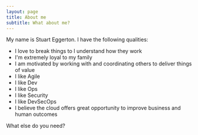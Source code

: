 ```yaml
---
layout: page
title: About me
subtitle: What about me?
---
```


My name is Stuart Eggerton. I have the following qualities:

- I love to break things to I understand how they work
- I'm extremely loyal to my family
- I am motivated by working with and coordinating others to deliver things of value
- I like Agile
- I like Dev
- I like Ops
- I like Security
- I like DevSecOps
- I believe the cloud offers great opportunity to improve business and human outcomes

What else do you need?


